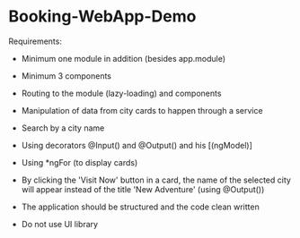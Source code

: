# Booking-WebApp-Demo
Requirements:

- Minimum one module in addition (besides app.module)

- Minimum 3 components

- Routing to the module (lazy-loading) and components

- Manipulation of data from city cards to happen through a service

- Search by a city name

- Using decorators @Input() and @Output() and his [(ngModel)]

- Using *ngFor (to display cards)

- By clicking the 'Visit Now' button in a card, the name of the selected city will appear instead of the title 'New Adventure' (using @Output())

- The application should be structured and the code clean written

- Do not use UI library

